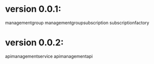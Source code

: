
# version 0.0.1:
  managementgroup
  managementgroupsubscription
  subscriptionfactory
# version 0.0.2:
  apimanagementservice
  apimanagementapi
